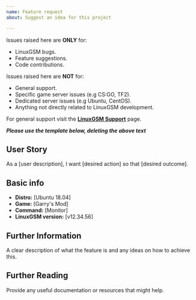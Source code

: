 ```yaml
---
name: Feature request
about: Suggest an idea for this project

---
```


Issues raised here are **ONLY** for:
* LinuxGSM bugs.
* Feature suggestions.
* Code contributions.

Issues raised here are **NOT** for:
* General support.
* Specific game server issues (e.g CS:GO, TF2).
* Dedicated server issues (e.g Ubuntu, CentOS).
* Anything not directly related to LinuxGSM development.

For general support visit the **[LinuxGSM Support](https://linuxgsm.com/support)** page.

***Please use the template below, deleting the above text***

## User Story

As a [user description], I want [desired action] so that [desired outcome].

## Basic info

* **Distro:** [Ubuntu 18.04]
* **Game:** [Garry's Mod]
* **Command:** [Monitor]
* **LinuxGSM version:** [v12.34.56]

## Further Information

A clear description of what the feature is and any ideas on how to achieve this.

## Further Reading

Provide any useful documentation or resources that might help.
